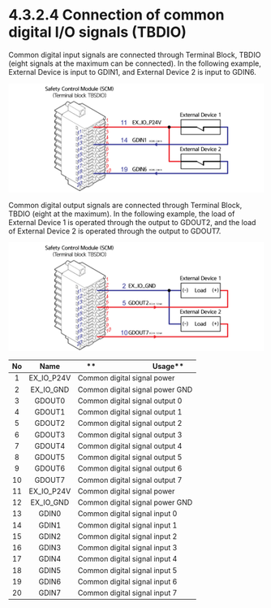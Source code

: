 # 4.3.2.4 Connection of common digital I/O signals (TBDIO)

Common digital input signals are connected through Terminal Block, TBDIO (eight signals at the maximum can be connected). In the following example, External Device is input to GDIN1, and External Device 2 is input to GDIN6.

![Figure 32 Connection of common digital input signals (TBDIO)](../../../.gitbook/assets/image113.png)

Common digital output signals are connected through Terminal Block, TBDIO (eight at the maximum). In the following example, the load of External Device 1 is operated through the output to GDOUT2, and the load of External Device 2 is operated through the output to GDOUT7.

![Figure 33 Connection of common digital output signals (TBDIO)](../../../.gitbook/assets/image114.png)

| **No** |  **Name**  | **　　　　　　　　Usage**               |
| :----: | :--------: | ------------------------------- |
|    1   | EX_IO_P24V | Common digital signal power     |
|    2   |  EX_IO_GND | Common digital signal power GND |
|    3   |   GDOUT0   | Common digital signal output 0  |
|    4   |   GDOUT1   | Common digital signal output 1  |
|    5   |   GDOUT2   | Common digital signal output 2  |
|    6   |   GDOUT3   | Common digital signal output 3  |
|    7   |   GDOUT4   | Common digital signal output 4  |
|    8   |   GDOUT5   | Common digital signal output 5  |
|    9   |   GDOUT6   | Common digital signal output 6  |
|   10   |   GDOUT7   | Common digital signal output 7  |
|   11   | EX_IO_P24V | Common digital signal power     |
|   12   |  EX_IO_GND | Common digital signal power GND |
|   13   |    GDIN0   | Common digital signal input 0   |
|   14   |    GDIN1   | Common digital signal input 1   |
|   15   |    GDIN2   | Common digital signal input 2   |
|   16   |    GDIN3   | Common digital signal input 3   |
|   17   |    GDIN4   | Common digital signal input 4   |
|   18   |    GDIN5   | Common digital signal input 5   |
|   19   |    GDIN6   | Common digital signal input 6   |
|   20   |    GDIN7   | Common digital signal input 7   |
